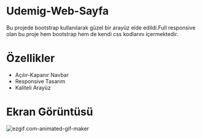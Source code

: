# Udemig-Web-Sayfa

Bu projede bootstrap kullanılarak güzel bir arayüz elde edildi.Full responsive olan bu proje hem bootstrap hem de kendi css kodlarını içermektedir.

# Özellikler
- Açılır-Kapanır Navbar
- Responsive Tasarım
- Kaliteli Arayüz

 # Ekran Görüntüsü
 
![ezgif com-animated-gif-maker](https://github.com/blackazat/Udemig-Web-Sayfa/assets/170247886/231864ee-d0b6-4171-8f9a-4c082c0cd7fd)

